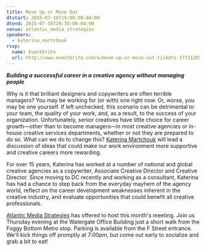 ```yaml
---
title: Move Up or Move Out
dtstart: 2015-07-16T19:00:00-04:00
dtend: 2015-07-16T20:30:00-04:00
venue: atlantic_media_strategies
speakers:
  - katerina_martchouk
rsvp:
  name: Eventbrite
  url: http://www.eventbrite.com/e/move-up-or-move-out-tickets-17711265873
---
```


_**Building a successful career in a creative agency without managing people**_

Why is it that brilliant designers and copywriters are often terrible managers? You may be working for (or with) one right now. Or, worse, you may be one yourself. If left unchecked, this scenario can be detrimental to your team, the quality of your work, and, as a result, to the success of your organization. Unfortunately, senior creatives have little choice for career growth—other than to become managers—in most creative agencies or in-house creative services departments, whether or not they are prepared to do so. What can we do to change this? [Katerina Martchouk](https://twitter.com/bukvaK) will lead a discussion of ideas that could make our work environment more supportive and creative careers more rewarding.

For over 15 years, Katerina has worked at a number of national and global creative agencies as a copywriter, Associate Creative Director and Creative Director. Since moving to DC recently and working as a consultant, Katerina has had a chance to step back from the everyday mayhem of the agency world, reflect on the career development weaknesses inherent in the creative industry, and evaluate opportunities that could benefit all creative professionals.

[Atlantic Media Strategies](http://atlanticmediastrategies.com) has offered to host this month's meeting. Join us Thursday evening at the Watergate Office Building just a short walk from the Foggy Bottom Metro stop. Parking is available from the F Street entrance. We'll kick things off promptly at 7:00pm, but come out early to socialize and grab a bit to eat!